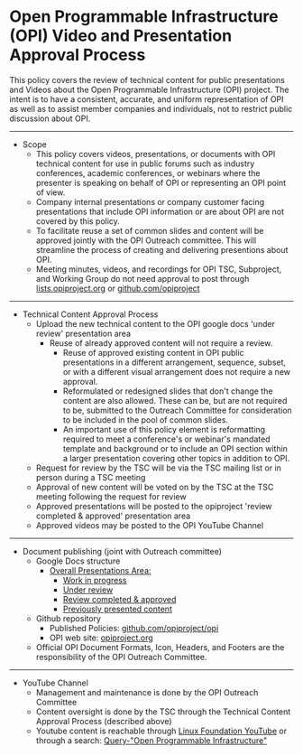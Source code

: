 # Open Programmable Infrastructure (OPI) Video and Presentation Approval Process

This policy covers the review of technical content for public presentations and Videos about the Open Programmable Infrastructure (OPI) project. The intent is to have a consistent, accurate, and uniform representation of OPI as well as to assist member companies and individuals, not to restrict public discussion about OPI.

---

- Scope
  - This policy covers videos, presentations, or documents with OPI technical content for use in public forums such as industry conferences, academic conferences, or webinars where the presenter is speaking on behalf of OPI or representing an OPI point of view.
  - Company internal presentations or company customer facing presentations that include OPI information or are about OPI are not covered by this policy.
  - To facilitate reuse a set of common slides and content will be approved jointly with the OPI Outreach committee. This will streamline the process of creating and delivering presentions about OPI.
  - Meeting minutes, videos, and recordings for OPI TSC, Subproject, and Working Group do not need approval to post through [lists.opiproject.org](https://lists.opiproject.org/) or [github.com/opiproject](https://github.com/opiproject)

---

- Technical Content Approval Process
  - Upload the new technical content to the OPI google docs 'under review' presentation area
    - Reuse of already approved content will not require a review.
      - Reuse of approved existing content in OPI public presentations in a different arrangement, sequence, subset, or with a different visual arrangement does not require a new approval.
      - Reformulated or redesigned slides that don't change the content are also allowed. These can be, but are not required to be, submitted to the Outreach Committee for consideration to be included in the pool of common slides.
      - An important use of this policy element is reformatting required to meet a conference's or webinar's mandated template and background or to include an OPI section within a larger presentation covering other topics in addition to OPI.
  - Request for review by the TSC will be via the TSC mailing list or in person during a TSC meeting
  - Approval of new content will be voted on by the TSC at the TSC meeting following the request for review
  - Approved presentations will be posted to the opiproject 'review completed & approved' presentation area
  - Approved videos may be posted to the OPI YouTube Channel

---

- Document publishing (joint with Outreach committee)
  - Google Docs structure
    - [Overall Presentations Area:](https://drive.google.com/drive/folders/1ts4236O4E6y_KasNMBXYCuI1LbSgZEIm)
      - [Work in progress](https://drive.google.com/drive/folders/1ZWx1yoxV4d-ExjskJOnd-OYWUaC6FVnH?usp=sharing)
      - [Under review](https://drive.google.com/drive/folders/1sXq8BEwBHeZEGwmdY_xp0mVBZ0mIrFC1?usp=sharing)
      - [Review completed & approved](https://drive.google.com/drive/folders/1q7XSX1WcRLP_BLoTBR7t0lc2WRMbbcs0?usp=sharing)
      - [Previously presented content](https://drive.google.com/drive/folders/1XJCZkapWJpCgXsiR8rRNER_hJKHfCG6O)
  - Github repository
    - Published Policies: [github.com/opiproject/opi](https://github.com/opiproject/opi)
    - OPI web site: [opiproject.org](https://opiproject.org/)
  - Official OPI Document Formats, Icon, Headers, and Footers are the responsibility of the OPI Outreach Committee.

---

- YouTube Channel
  - Management and maintenance is done by the OPI Outreach Committee
  - Content oversight is done by the TSC through the Technical Content Approval Process (described above)
  - Youtube content is reachable through [Linux Foundation YouTube](https://www.youtube.com/c/LinuxfoundationOrg) or through a search: [Query-"Open Programmable Infrastructure"](https://www.youtube.com/results?search_query=open+programmable+infrastructure)
